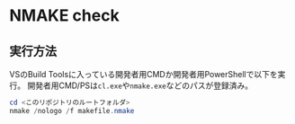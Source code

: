 # NMAKE check

## 実行方法

VSのBuild Toolsに入っている開発者用CMDか開発者用PowerShellで以下を実行。
開発者用CMD/PSは`cl.exe`や`nmake.exe`などのパスが登録済み。

```powershell
cd <このリポジトリのルートフォルダ>
nmake /nologo /f makefile.nmake
```
